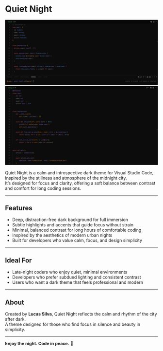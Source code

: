# Quiet Night

<p align="center">
  <img src="img/preview.png" alt="Quiet Night Theme Preview" width="800"/>
  <br>
  <img src="img/preview1.png" alt="Quiet Night Python Preview" width="800"/>
</p>

Quiet Night is a calm and introspective dark theme for Visual Studio Code, inspired by the stillness and atmosphere of the midnight city.  
It’s designed for focus and clarity, offering a soft balance between contrast and comfort for long coding sessions.

---

## Features

- Deep, distraction-free dark background for full immersion  
- Subtle highlights and accents that guide focus without strain  
- Minimal, balanced contrast for long hours of comfortable coding  
- Inspired by the aesthetics of modern urban nights  
- Built for developers who value calm, focus, and design simplicity

---

## Ideal For

- Late-night coders who enjoy quiet, minimal environments  
- Developers who prefer subdued lighting and consistent contrast  
- Users who want a dark theme that feels professional and modern  

---

## About

Created by **Lucas Silva**, Quiet Night reflects the calm and rhythm of the city after dark.  
A theme designed for those who find focus in silence and beauty in simplicity.

---

**Enjoy the night. Code in peace.** 🌙  